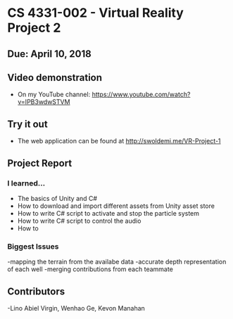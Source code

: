 # CS 4331-002 - Virtual Reality Project 2
## Due: April 10, 2018

## Video demonstration
   - On my YouTube channel: https://www.youtube.com/watch?v=IPB3wdwSTVM
## Try it out
   - The web application can be found at http://swoldemi.me/VR-Project-1
   
## Project Report

### I learned...
- The basics of Unity and C#
- How to download and import different assets from Unity asset store
- How to write C# script to activate and stop the particle system
- How to write C# script to control the audio
- How to 

### Biggest Issues
-mapping the terrain from the availabe data
-accurate depth representation of each well
-merging contributions from each teammate

## Contributors
-Lino Abiel Virgin, Wenhao Ge, Kevon Manahan
